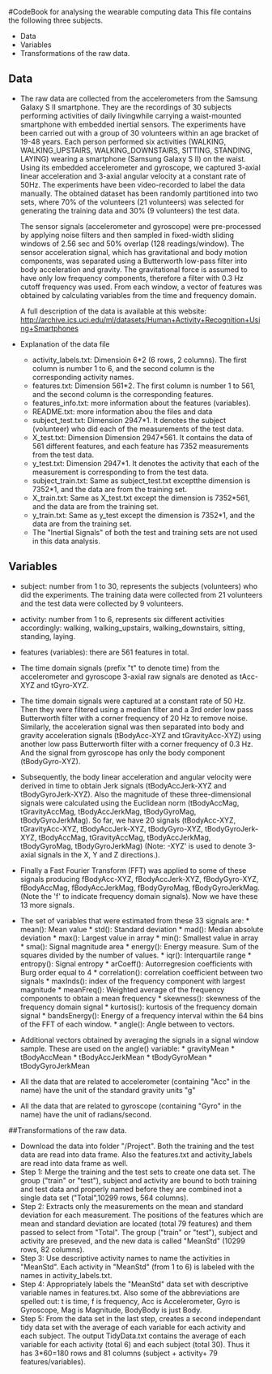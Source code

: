 #CodeBook for analysing the wearable computing data
This file contains the following three subjects.
* Data
* Variables
* Transformations of the raw data.

## Data
* The raw data are collected from the accelerometers from the Samsung Galaxy S II smartphone. They are the recordings of 30 
subjects performing activities of daily livingwhile carrying a waist-mounted smartphone with embedded inertial sensors.
The experiments have been carried out with a group of 30 volunteers within an age bracket of 19-48 years. Each person performed 
six activities (WALKING, WALKING_UPSTAIRS, WALKING_DOWNSTAIRS, SITTING, STANDING, LAYING) wearing a smartphone (Samsung Galaxy S II) 
on the waist. Using its embedded accelerometer and gyroscope, we captured 3-axial linear acceleration and 3-axial angular velocity 
at a constant rate of 50Hz. The experiments have been video-recorded to label the data manually. The obtained dataset has been 
randomly partitioned into two sets, where 70% of the volunteers (21 volunteers) was selected for generating the training data and 
30% (9 volunteers) the test data. 

  The sensor signals (accelerometer and gyroscope) were pre-processed by applying noise filters and then sampled in fixed-width 
sliding windows of 2.56 sec and 50% overlap (128 readings/window). The sensor acceleration signal, which has gravitational and 
body motion components, was separated using a Butterworth low-pass filter into body acceleration and gravity. The gravitational 
force is assumed to have only low frequency components, therefore a filter with 0.3 Hz cutoff frequency was used. From each window,
a vector of features was obtained by calculating variables from the time and frequency domain.

   A full description of the data is available at this website: 
http://archive.ics.uci.edu/ml/datasets/Human+Activity+Recognition+Using+Smartphones

* Explanation of the data file
  *  activity_labels.txt: Dimensioin 6*2 (6 rows, 2 columns). The first column is number 1 to 6, and the second column is the corresponding
activity names.
  *  features.txt: Dimension 561*2. The first column is number 1 to 561, and the second column is the corresponding features.
  *  features_info.txt: more information about the features (variables). 
  *  README.txt: more information abou the files and data
  *  subject_test.txt: Dimension 2947*1. It denotes the subject (volunteer) who did each of the measurements of the test data.
  *  X_test.txt: Dimension Dimension 2947*561. It contains the data of 561 different features, and each feature has 7352 measurements from the test data.
  *  y_test.txt: Dimension 2947*1. It denotes the activity that each of the measurement is corresponding to from the test data.
  *  subject_train.txt: Same as subject_test.txt exceptthe dimension is 7352*1, and the data are from the training set.
  *  X_train.txt: Same as X_test.txt except the dimension is 7352*561, and the data are from the training set.
  *  y_train.txt: Same as y_test except the dimension is 7352*1, and the data are from the training set.
  *  The "Inertial Signals" of both the test and training sets are not used in this data analysis.

## Variables
*  subject: number from 1 to 30, represents the subjects (volunteers) who did the experiments. The training data were collected from 21
volunteers and the test data were collected by 9 volunteers.
*  activity: number from 1 to 6, represents six different activities accordingly: walking, walking_upstairs, walking_downstairs,
sitting, standing, laying.
*  features (variables): there are 561 features in total. 
  *  The time domain signals (prefix "t" to denote time) from the accelerometer and gyroscope 3-axial raw signals are denoted as tAcc-XYZ
  and tGyro-XYZ.
  *  The time domain signals were captured at a constant rate of 50 Hz. Then they were filtered using a median filter and a 3rd order 
low pass Butterworth filter with a corner frequency of 20 Hz to remove noise. Similarly, the acceleration signal was then separated into 
body and gravity acceleration signals (tBodyAcc-XYZ and tGravityAcc-XYZ) using another low pass Butterworth filter with a corner frequency of 0.3 Hz. 
And the signal from gyroscope has only the body component (tBodyGyro-XYZ).
  *  Subsequently, the body linear acceleration and angular velocity were derived in time to obtain Jerk signals (tBodyAccJerk-XYZ and tBodyGyroJerk-XYZ). 
Also the magnitude of these three-dimensional signals were calculated using the Euclidean norm (tBodyAccMag, tGravityAccMag, tBodyAccJerkMag, 
tBodyGyroMag, tBodyGyroJerkMag). So far, we have 20 signals (tBodyAcc-XYZ, tGravityAcc-XYZ, tBodyAccJerk-XYZ, tBodyGyro-XYZ, tBodyGyroJerk-XYZ,
tBodyAccMag, tGravityAccMag, tBodyAccJerkMag, tBodyGyroMag, tBodyGyroJerkMag) (Note: -XYZ' is used to denote 3-axial signals in the X, Y and Z directions.).
  *  Finally a Fast Fourier Transform (FFT) was applied to some of these signals producing fBodyAcc-XYZ, fBodyAccJerk-XYZ, fBodyGyro-XYZ, fBodyAccMag,
fBodyAccJerkMag, fBodyGyroMag, fBodyGyroJerkMag. (Note the 'f' to indicate frequency domain signals). Now we have these 13 more signals. 
  *  The set of variables that were estimated from these 33 signals are: 
    *  mean(): Mean value
    *  std(): Standard deviation
    *  mad(): Median absolute deviation 
    *  max(): Largest value in array
    *  min(): Smallest value in array
    *  sma(): Signal magnitude area
    *  energy(): Energy measure. Sum of the squares divided by the number of values. 
    *  iqr(): Interquartile range 
    *  entropy(): Signal entropy
    *  arCoeff(): Autorregresion coefficients with Burg order equal to 4
    *  correlation(): correlation coefficient between two signals
    *  maxInds(): index of the frequency component with largest magnitude
    *  meanFreq(): Weighted average of the frequency components to obtain a mean frequency
    *  skewness(): skewness of the frequency domain signal 
    *  kurtosis(): kurtosis of the frequency domain signal 
    *  bandsEnergy(): Energy of a frequency interval within the 64 bins of the FFT of each window.
    *  angle(): Angle between to vectors.

  *  Additional vectors obtained by averaging the signals in a signal window sample. These are used on the angle() variable:
    *  gravityMean
    *  tBodyAccMean
    *  tBodyAccJerkMean
    *  tBodyGyroMean
    *  tBodyGyroJerkMean
  *  All the data that are related to accelerometer (containing "Acc" in the name) have the unit of the standard
gravity units "g"
  *  All the data that are related to gyroscope (containing "Gyro" in the name) have the unit of radians/second.

##Transformations of the raw data.
*  Download the data into folder "/Project". Both the training and the test data are read
into data frame. Also the features.txt and activity_labels are read into data frame as well.
*  Step 1: Merge the training and the test sets to create one data set. The group ("train" or "test"), subject and 
activity are bound to both training and test data and properly named before they are combined inot a single data set
("Total",10299 rows, 564 columns).
*  Step 2: Extracts only the measurements on the mean and standard deviation for each measurement. The positions
of the features which are mean and standard deviation are located (total 79 features) and them passed to select 
from "Total". The group ("train" or "test"), subject and activity are preseved, and the new data is called "MeanStd"
(10299 rows, 82 columns).
*  Step 3: Use descriptive activity names to name the activities in "MeanStd". Each activity in "MeanStd" (from 1 to 6)
is labeled with the names in activity_labels.txt.
*  Step 4: Appropriately labels the "MeanStd" data set with descriptive variable names in features.txt. Also some of 
the abbreviations are spelled out: t is time, f is frequency, Acc is Accelerometer, Gyro is Gyroscope, Mag is Magnitude,
BodyBody is just Body.
*  Step 5: From the data set in the last step, creates a second independant tidy data set with the average of each
variable for each activity and each subject. The output TidyData.txt contains the average of each variable for each
activity (total 6) and each subject (total 30). Thus it has 3*60=180 rows and 81 columns (subject + activity+
79 features/variables).

